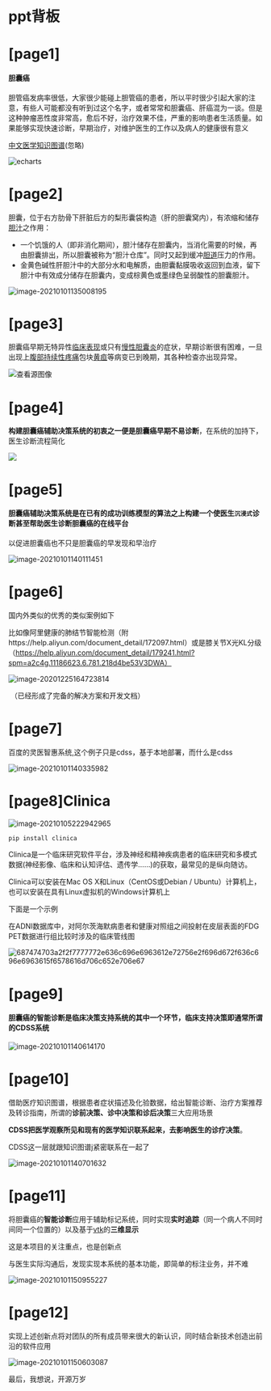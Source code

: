 



# ppt背板

# [page1]

#### 胆囊癌

胆管癌发病率很低，大家很少能碰上胆管癌的患者，所以平时很少引起大家的注意，有些人可能都没有听到过这个名字，或者常常和胆囊癌、肝癌混为一谈。但是这种肿瘤恶性度非常高，愈后不好，治疗效果不佳，严重的影响患者生活质量。如果能够实现快速诊断，早期治疗，对维护医生的工作以及病人的健康很有意义

[中文医学知识图谱](https://zstp.pcl.ac.cn:8002/mekg?v0=%E8%83%86%E5%9B%8A%E7%99%8C)(忽略)

![echarts](背板.assets/echarts.png)

# [page2]

胆囊，位于右方肋骨下肝脏后方的梨形囊袋构造（肝的胆囊窝内），有浓缩和储存[胆汁](https://baike.baidu.com/item/胆汁)之作用：

- 一个饥饿的人（即非消化期间），胆汁储存在胆囊内，当消化需要的时候，再由胆囊排出，所以胆囊被称为“胆汁仓库”。同时又起到缓冲[胆道](https://baike.baidu.com/item/胆道)压力的作用。
- 金黄色碱性肝胆汁中的大部分水和电解质，由胆囊黏膜吸收返回到血液，留下胆汁中有效成分储存在胆囊内，变成棕黄色或墨绿色呈弱酸性的胆囊胆汁。

![image-20210101135008195](背板.assets/image-20210101135008195.png)

# [page3]

胆囊癌早期无特异性[临床表现](http://www.a-hospital.com/w/临床表现)或只有[慢性胆囊炎](http://www.a-hospital.com/w/慢性胆囊炎)的症状，早期诊断很有困难，一旦出现上[腹部](http://www.a-hospital.com/w/腹部)[持续性疼痛](http://www.a-hospital.com/w/持续性疼痛)包块[黄疸](http://www.a-hospital.com/w/黄疸)等病变已到晚期，其各种检查亦出现异常。

![查看源图像](背板.assets/20200120012334309.jpg)

# [page4]

**构建胆囊癌辅助决策系统的初衷之一便是胆囊癌早期不易诊断**，在系统的加持下，医生诊断流程简化

<img src="https://docs.ohif.org/assets/img/viewer.png" >

# [page5]

#### 胆囊癌辅助决策系统是在已有的成功训练模型的算法之上构建一个使医生`沉浸式`诊断甚至帮助医生诊断胆囊癌的在线平台

以促进胆囊癌也不只是胆囊癌的早发现和早治疗

![image-20210101140111451](背板.assets/image-20210101140111451.png)

# [page6]

国内外类似的优秀的类似案例如下

比如像阿里健康的肺结节智能检测（附https://help.aliyun.com/document_detail/172097.html）或是膝关节X光KL分级（https://help.aliyun.com/document_detail/179241.html?spm=a2c4g.11186623.6.781.218d4be53V3DWA）

![image-20201225164723814](背板.assets/image-20201225164723814-1608955636641.png)

​																				（已经形成了完备的解决方案和开发文档）

# [page7]

百度的灵医智惠系统,这个例子只是cdss，基于本地部署，而什么是cdss

![image-20210101140335982](背板.assets/image-20210101140335982.png)

# [page8]**Clinica**

![image-20210105222942965](胆囊癌在线决策支持系统知识图谱研究.assets/image-20210105222942965.png)

```bash
pip install clinica
```

Clinica是一个临床研究软件平台，涉及神经和精神疾病患者的临床研究和多模式数据(神经影像、临床和认知评估、遗传学……)的获取，最常见的是纵向随访。

Clinica可以安装在Mac OS X和Linux（CentOS或Debian / Ubuntu）计算机上，也可以安装在具有Linux虚拟机的Windows计算机上	

下面是一个示例

在ADNI数据库中，对阿尔茨海默病患者和健康对照组之间投射在皮层表面的FDG PET数据进行组比较时涉及的临床管线图

![687474703a2f2f7777772e636c696e6963612e72756e2f696d672f636c696e6963615f6578616d706c652e706e67](胆囊癌在线决策支持系统知识图谱研究.assets/687474703a2f2f7777772e636c696e6963612e72756e2f696d672f636c696e6963615f6578616d706c652e706e67.png)

# [page9]

#### 胆囊癌的智能诊断是临床决策支持系统的其中一个环节，临床支持决策即通常所谓的CDSS系统

![image-20210101140614170](背板.assets/image-20210101140614170.png)

# [page10]

借助医疗知识图谱，根据患者症状描述及化验数据，给出智能诊断、治疗方案推荐及转诊指南，所谓的**诊前决策、诊中决策和诊后决策**三大应用场景

**CDSS把医学观察所见和现有的医学知识联系起来，去影响医生的诊疗决策**。

CDSS这一层就跟知识图谱j紧密联系在一起了

![image-20210101140701632](背板.assets/image-20210101140701632.png)

# [page11]

将胆囊癌的**智能诊断**应用于辅助标记系统，同时实现**实时追踪**（同一个病人不同时间同一个位置的）以及基于[vtk](https://kitware.github.io/vtk-js/index.html)的**三维显示**

这是本项目的关注重点，也是创新点

与医生实际沟通后，发现实现本系统的基本功能，即简单的标注业务，并不难

![image-20210101150955227](背板.assets/image-20210101150955227.png)

# [page12]

实现上述创新点将对团队的所有成员带来很大的新认识，同时结合新技术创造出前沿的软件应用

![image-20210101150603087](背板.assets/image-20210101150603087.png)

最后，我想说，开源万岁
